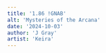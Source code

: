 ```yaml
---
title: '1.86 !GNAB'
alt: 'Mysteries of the Arcana'
date: '2024-10-03'
author: 'J Gray'
artist: 'Keira'
---
```

